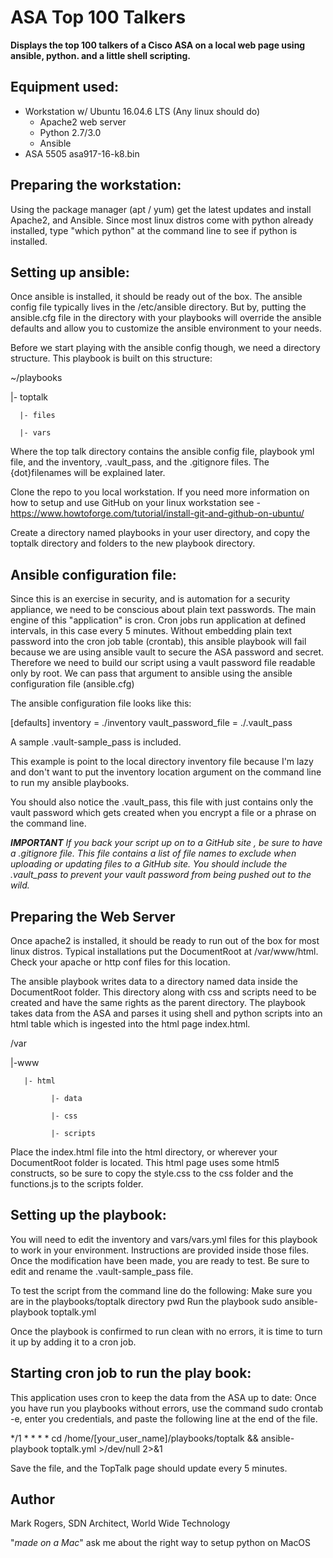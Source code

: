 # ASA Top 100 Talkers

**Displays the top 100 talkers of a Cisco ASA on a local web page using ansible, python. and a little shell scripting.**

## Equipment used:
* Workstation w/ Ubuntu 16.04.6 LTS (Any linux should do)
	* Apache2 web server
	* Python 2.7/3.0
	* Ansible
* ASA 5505 asa917-16-k8.bin


## Preparing the workstation:
Using the package manager (apt / yum) get the latest updates and install Apache2, and Ansible. Since most linux distros come with python already installed, type "which python" at the command line to see if python is installed.

## Setting up ansible:
Once ansible is installed, it should be ready out of the box. The ansible config file typically lives in the /etc/ansible directory. But by, putting the ansible.cfg file in the directory with your playbooks will override the ansible defaults and allow you to customize the ansible environment to your needs.

Before we start playing with the ansible config though, we need a directory structure. This playbook is built on this structure:


 ~/playbooks  

   |- toptalk  
	  
      |- files  
		   
      |- vars  
		   

Where the top talk directory contains the ansible config file, playbook yml file, and the inventory, .vault_pass, and the .gitignore files. The {dot}filenames will be explained later. 

Clone the repo to you local workstation. If you need more information on how to setup and use GitHub on your linux workstation see - https://www.howtoforge.com/tutorial/install-git-and-github-on-ubuntu/

Create a directory named playbooks in your user directory, and copy the toptalk directory and folders to the new playbook directory.

## Ansible configuration file:
Since this is an exercise in security, and is automation for a security appliance, we need to be conscious about plain text passwords. The main engine of this "application" is cron. Cron jobs run application at defined intervals, in this case every 5 minutes. Without embedding plain text password into the cron job table (crontab), this ansible playbook will fail because we are using ansible vault to secure the ASA password and secret. Therefore we need to build our script using a vault password file readable only by root. We can pass that argument to ansible using the ansible configuration file (ansible.cfg)

The ansible configuration file looks like this:

[defaults]
inventory = ./inventory 
vault_password_file = ./.vault_pass

A sample .vault-sample_pass is included.

This example is point to the local directory inventory file because I'm lazy and don't want to put the inventory location argument on the command line to run my ansible playbooks.

You should also notice the .vault_pass, this file with just contains only the vault password which gets created when you encrypt a file or a phrase on the command line. 

***IMPORTANT**
If you back your script up on to a GitHub site , be sure to have a .gitignore file. This file contains a list of file names to exclude when uploading or updating files to a GitHub site. You should include the .vault_pass to prevent your vault password from being pushed out to the wild.*

## Preparing the Web Server
Once apache2 is installed, it should be ready to run out of the box for most linux distros. Typical installations put the DocumentRoot at /var/www/html. Check your apache or http conf files for this location.

The ansible playbook writes data to a directory named data inside the DocumentRoot folder. This directory along with css and scripts need to be created and have the same rights as the parent directory. The playbook takes data from the ASA and parses it using shell and python scripts into an html table which is ingested into the html page index.html.


 /var  

   |-www  
   
       |- html  
       
             |- data  
	     
             |- css  
	     
             |- scripts  
	     

Place the index.html file into the html directory, or wherever your DocumentRoot folder is located. This html page uses some html5 constructs, so be sure to copy the style.css to the css folder and the functions.js to the scripts folder.

## Setting up the playbook:
You will need to edit the inventory and vars/vars.yml files for this playbook to work in your environment. Instructions are provided inside those files. Once the modification have been made, you are ready to test. Be sure to edit and rename the .vault-sample_pass file.

To test the script from the command line do the following:
   Make sure you are in the playbooks/toptalk directory
	pwd
   Run the playbook
        sudo ansible-playbook toptalk.yml

Once the playbook is confirmed to run clean with no errors, it is time to turn it up by adding it to a cron job.

## Starting cron job to run the play book:

This application uses cron to keep the data from the ASA up to date: Once you have run you playbooks without errors, use the command sudo crontab -e, enter you credentials, and paste the following line at the end of the file.

*/1 * * * * cd /home/[your_user_name]/playbooks/toptalk && ansible-playbook toptalk.yml >/dev/null 2>&1

Save the file, and the TopTalk page should update every 5 minutes.

## Author
Mark Rogers, SDN Architect, World Wide Technology

"*made on a Mac*" ask me about the right way to setup python on MacOS
